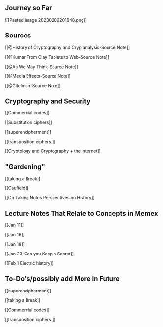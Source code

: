 

## Journey so Far

![[Pasted image 20230209201648.png]]


## Sources

[[@History of Cryptography and Cryptanalysis-Source Note]]

[[@Kumar From Clay Tablets to Web-Source Note]]

[[@As We May Think-Source Note]]

[[@Media Effects-Source Note]]

[[@Gitelman-Source Note]]


## **Cryptography and Security**

[[Commercial codes]]

[[Substitution ciphers]]

[[superencipherment]]

[[transposition ciphers.]]

[[Cryptology and Cryptography + the Internet]]


## **"Gardening"**

[[taking a Break]]

[[Caufield]] 

[[On Taking Notes  Perspectives on History]]


## **Lecture Notes That Relate to Concepts in Memex**

[[Jan 11]]

[[Jan 16]]

[[Jan 18]]

[[Jan 23-Can you Keep a Secret]]

[[Feb 1 Electric history]]


## To-Do's/possibly add More in Future

[[superencipherment]]

[[taking a Break]]

[[Commercial codes]]

[[transposition ciphers.]]











